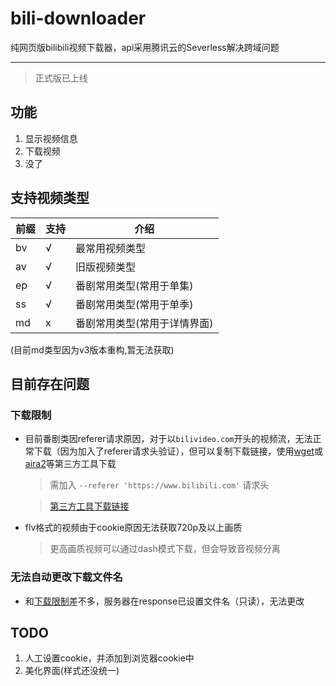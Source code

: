 # bili-downloader
纯网页版bilibili视频下载器，api采用腾讯云的Severless解决跨域问题

------
> 正式版已上线

## 功能
1. 显示视频信息
1. 下载视频
2. 没了


## 支持视频类型

|前缀|支持|介绍|
|--|--|--|
|bv|√|最常用视频类型|
|av|√|旧版视频类型|
|ep|√|番剧常用类型(常用于单集)|
|ss|√|番剧常用类型(常用于单季)|
|md|x|番剧常用类型(常用于详情界面)|

(目前md类型因为v3版本重构,暂无法获取)

## 目前存在问题
### 下载限制

- 目前番剧类因referer请求原因，对于以`bilivideo.com`开头的视频流，无法正常下载（因为加入了referer请求头验证），但可以复制下载链接，使用[wget](https://eternallybored.org/misc/wget/)或[aira2](https://github.com/aria2/aria2/releases)等第三方工具下载  
    > 需加入 ` --referer 'https://www.bilibili.com' ` 请求头

    > [第三方工具下载链接](https://github.com/feilongproject/bili-downloader/releases/tag/tools)
- flv格式的视频由于cookie原因无法获取720p及以上画质  
    > 更高画质视频可以通过dash模式下载，但会导致音视频分离
### 无法自动更改下载文件名
- 和[下载限制](#下载限制)差不多，服务器在response已设置文件名（只读），无法更改

## TODO
1. 人工设置cookie，并添加到浏览器cookie中
2. 美化界面(样式还没统一)

